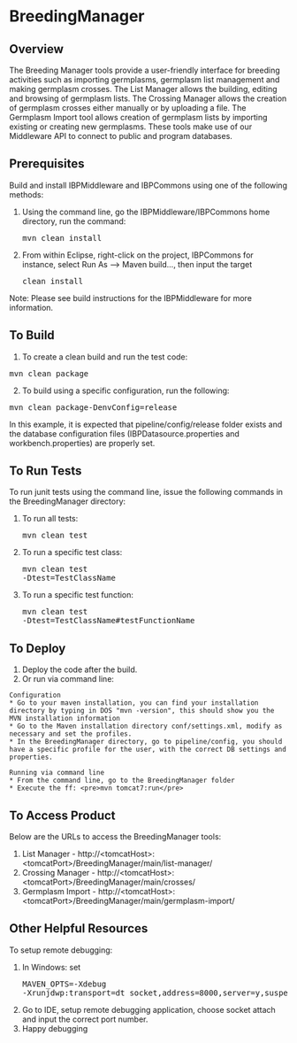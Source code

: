 BreedingManager
============

Overview
----------
The Breeding Manager tools provide a user-friendly interface for breeding activities such as importing germplasms, 
germplasm list management and making germplasm crosses. The List Manager allows the building, editing and browsing of germplasm lists.
The Crossing Manager allows the creation of germplasm crosses either manually or by uploading a file. 
The Germplasm Import tool allows creation of germplasm lists by importing existing or creating new germplasms.
These tools make use of our Middleware API to connect to public and program databases.

Prerequisites
---------------
Build and install IBPMiddleware and IBPCommons using one of the following methods:
  1.  Using the command line, go the IBPMiddleware/IBPCommons home directory, run the command: <pre>mvn clean install</pre>
  2.  From within Eclipse, right-click on the project, IBPCommons for instance, select Run As --> Maven build..., then input the target <pre>clean install</pre>

Note: Please see build instructions for the IBPMiddleware for more information.

To Build
----------
 1.  To create a clean build and run the test code: 
   <pre>mvn clean package</pre>
 2. To build using a specific configuration, run the following:
  <pre>mvn clean package-DenvConfig=release</pre>
  In this example, it is expected that pipeline/config/release folder exists and the database configuration files (IBPDatasource.properties and workbench.properties) are properly set.


To Run Tests
--------------
To run junit tests using the command line, issue the following commands in the BreedingManager directory:
  1.  To run all tests: <pre>mvn clean test</pre>
  2.  To run a specific test class: <pre>mvn clean test -Dtest=TestClassName</pre>
  3.  To run a specific test function: <pre>mvn clean test -Dtest=TestClassName#testFunctionName</pre>
 
To Deploy
-----------
  1.  Deploy the code after the build.
  2.  Or run via command line:
  
    Configuration
  	* Go to your maven installation, you can find your installation directory by typing in DOS "mvn -version", this should show you the MVN installation information
  	* Go to the Maven installation directory conf/settings.xml, modify as necessary and set the profiles.
  	* In the BreedingManager directory, go to pipeline/config, you should have a specific profile for the user, with the correct DB settings and properties.
  	
  	Running via command line
  	* From the command line, go to the BreedingManager folder
  	* Execute the ff: <pre>mvn tomcat7:run</pre>

To Access Product
-------------------
Below are the URLs to access the BreedingManager tools:
  1.  List Manager - http://&lt;tomcatHost&gt;:&lt;tomcatPort&gt;/BreedingManager/main/list-manager/
  2.  Crossing Manager - http://&lt;tomcatHost&gt;:&lt;tomcatPort&gt;/BreedingManager/main/crosses/
  3.  Germplasm Import - http://&lt;tomcatHost&gt;:&lt;tomcatPort&gt;/BreedingManager/main/germplasm-import/

Other Helpful Resources
-------------------------
To setup remote debugging:
  1.  In Windows: set <pre>MAVEN_OPTS=-Xdebug -Xrunjdwp:transport=dt_socket,address=8000,server=y,suspend=n</pre>
  2.  Go to IDE, setup remote debugging application, choose socket attach and input the correct port number.
  3.  Happy debugging